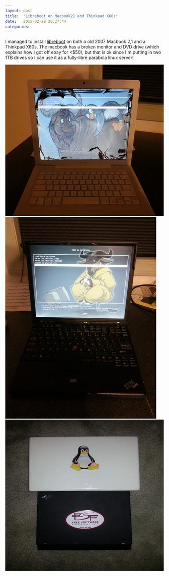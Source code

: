 ```yaml
---
layout: post
title:  "Libreboot on Macbook21 and Thinkpad X60s"
date:   2015-02-28 20:27:44
categories:
---
```


I managed to install [libreboot] on both a old 2007 Macbook 2,1 and a Thinkpad X60s.
The macbook has a broken monitor and DVD drive (which explains how I got off ebay for <$50), but that is ok since I'm putting in two 1TB drives so I can use it as a fully-libre parabola linux server!

<img src="/img/IMG_20150228_205219.jpeg" alt="Macbook booting libreboot" height="480" width="640">
<img src="/img/IMG_20150228_210931_rot.jpg" alt="Thinkpad X60s booting libreboot" height="640" width="480">
<img src="/img/IMG_20150228_211128.jpeg" alt="Obligatory Freedom stickers" height="480" width="640">

[libreboot]: http://www.libreboot.org
